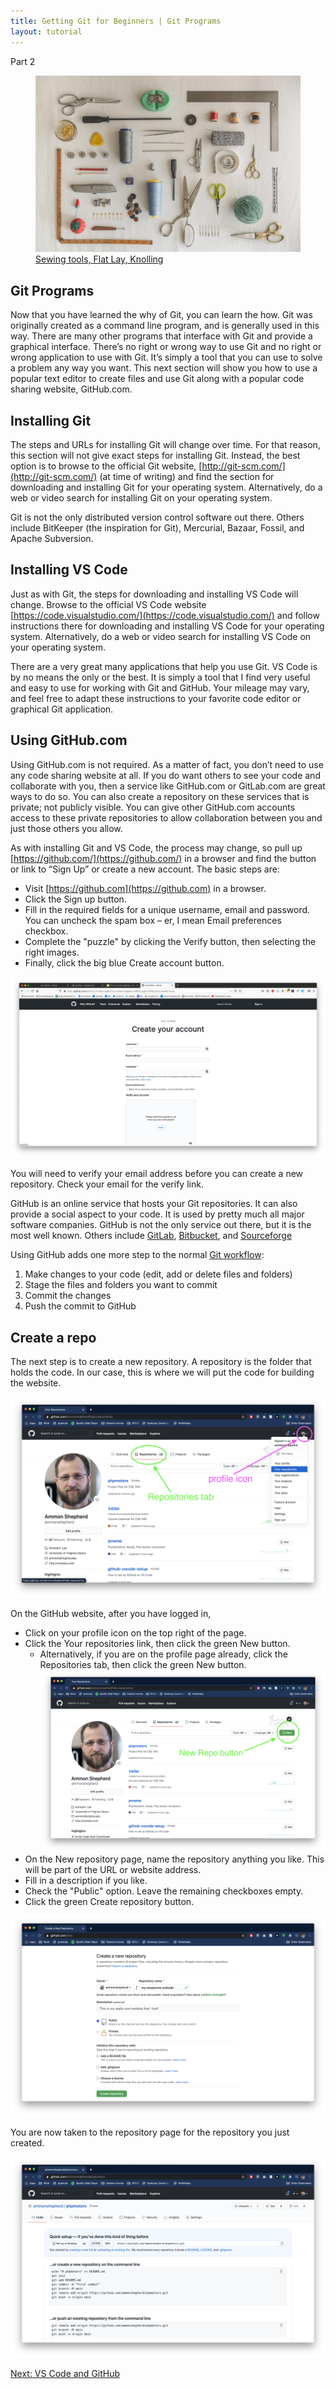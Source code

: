 ```yaml
---
title: Getting Git for Beginners | Git Programs
layout: tutorial
---
```


<span class="part">Part 2</span>

<figure class="top-photo">
  <img src="assets/images/sewing-tools-flatlay-knolling.jpg" alt="Sewing tools laid out at right angles" />
  <figcaption><a href="https://burst.shopify.com/photos/sewing-tools-flatlay-knolling">Sewing tools, Flat Lay, Knolling</a></figcaption>
</figure>

## Git Programs

Now that you have learned the why of Git, you can learn the how. Git was
originally created as a command line program, and is generally used in this way.
There are many other programs that interface with Git and provide a graphical
interface. There’s no right or wrong way to use Git and no right or wrong
application to use with Git. It’s simply a tool that you can use to solve a
problem any way you want. This next section will show you how to use a popular
text editor to create files and use Git along with a popular code sharing
website, GitHub.com.

## Installing Git

The steps and URLs for installing Git will change over time. For that reason,
this section will not give exact steps for installing Git. Instead, the best
option is to browse to the official Git website, [http://git-scm.com/](http://git-scm.com/) (at time of
writing) and find the section for downloading and installing Git for your
operating system. Alternatively, do a web or video search for installing Git on
your operating system.

Git is not the only distributed version control software out there. Others
include BitKeeper (the inspiration for Git), Mercurial, Bazaar, Fossil, and
Apache Subversion.

## Installing VS Code

Just as with Git, the steps for downloading and installing VS Code will change.
Browse to the official VS Code website [https://code.visualstudio.com/](https://code.visualstudio.com/) and
follow instructions there for downloading and installing VS Code for your
operating system. Alternatively, do a web or video search for installing VS Code
on your operating system.

There are a very great many applications that help you use Git. VS Code is by no
means the only or the best. It is simply a tool that I find very useful and easy
to use for working with Git and GitHub. Your mileage may vary, and feel free to
adapt these instructions to your favorite code editor or graphical Git
application.

## Using GitHub.com

Using GitHub.com is not required. As a matter of fact, you don’t need to use any
code sharing website at all. If you do want others to see your code and
collaborate with you, then a service like GitHub.com or GitLab.com are great
ways to do so. You can also create a repository on these services that is
private; not publicly visible. You can give other GitHub.com accounts access to
these private repositories to allow collaboration between you and just those
others you allow.

As with installing Git and VS Code, the process may change, so pull up
[https://github.com/](https://github.com/) in a browser and find the button or link to “Sign Up” or
create a new account. The basic steps are:

- Visit [https://github.com](https://github.com) in a browser.
- Click the Sign up button.
- Fill in the required fields for a unique username, email and password. You can uncheck the spam box – er, I mean Email preferences checkbox.
- Complete the "puzzle" by clicking the Verify button, then selecting the right images.
- Finally, click the big blue Create account button.

![GitHub sign up page](assets/images/github-vscode/github-signup.png)

You will need to verify your email address before you can create a new repository. Check your email for the verify link.

GitHub is an online service that hosts your Git repositories. It can also
provide a social aspect to your code. It is used by pretty much all major
software companies. GitHub is not the only service out there, but it is the most
well known. Others include [GitLab](https://about.gitlab.com/),
[Bitbucket](https://bitbucket.org/product), and
[Sourceforge](https://sourceforge.net/)

Using GitHub adds one more step to the normal [Git workflow](daily-workflow.html):

1.  Make changes to your code (edit, add or delete files and folders)
2.  Stage the files and folders you want to commit
3.  Commit the changes
4.  Push the commit to GitHub

## Create a repo

The next step is to create a new repository. A repository is the folder that
holds the code. In our case, this is where we will put the code for building the
website.

![Repository link](assets/images/github-vscode/repository.png)

On the GitHub website, after you have logged in,

- Click on your profile icon on the top right of the page.
- Click the Your repositories link, then click the green New button.
    - Alternatively, if you are on the profile page already, click the Repositories tab, then click the green New button.
      ![New repo button](assets/images/github-vscode/new-repo-button.png)
- On the New repository page, name the repository anything you like. This will be part of the URL or website address.
- Fill in a description if you like.
- Check the "Public" option. Leave the remaining checkboxes empty.
- Click the green Create repository button.

![Create new repo page](assets/images/github-vscode/create-new-repo.png)

You are now taken to the repository page for the repository you just created.

![New repo page](assets/images/github-vscode/new-repo-page.png)


<a class="button" href="vscode-github.html">Next: VS Code and GitHub</a>

